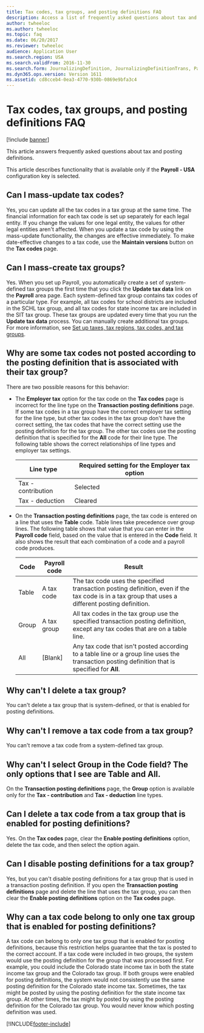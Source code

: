 ```yaml
---
title: Tax codes, tax groups, and posting definitions FAQ
description: Access a list of frequently asked questions about tax and posting definitions, including questions about mass-updating tax codes and mass-creating tax groups.
author: twheeloc
ms.author: twheeloc
ms.topic: faq
ms.date: 06/20/2017
ms.reviewer: twheeloc
audience: Application User
ms.search.region: USA
ms.search.validFrom: 2016-11-30
ms.search.form: JournalizingDefinition, JournalizingDefinitionTrans, PayrollTaxCode, PayrollTaxGroup
ms.dyn365.ops.version: Version 1611
ms.assetid: cd8cceb4-0ea3-4770-930b-0869e9bfa3c4
---
```


# Tax codes, tax groups, and posting definitions FAQ

[!include [banner](../../../../../finance/includes/banner.md)]

This article answers frequently asked questions about tax and posting definitions.

This article describes functionality that is available only if the **Payroll - USA** configuration key is selected.

## Can I mass-update tax codes?

Yes, you can update all the tax codes in a tax group at the same time. The financial information for each tax code is set up separately for each legal entity. If you change the values for one legal entity, the values for other legal entities aren't affected. When you update a tax code by using the mass-update functionality, the changes are effective immediately. To make date-effective changes to a tax code, use the **Maintain versions** button on the **Tax codes** page.

## Can I mass-create tax groups?

Yes. When you set up Payroll, you automatically create a set of system-defined tax groups the first time that you click the **Update tax data** link on the **Payroll** area page. Each system-defined tax group contains tax codes of a particular type. For example, all tax codes for school districts are included in the SCHL tax group, and all tax codes for state income tax are included in the SIT tax group. These tax groups are updated every time that you run the **Update tax data** process. You can manually create additional tax groups. For more information, see [Set up taxes, tax regions, tax codes, and tax groups](noam-usa-tax-information-tasks.md).

## Why are some tax codes not posted according to the posting definition that is associated with their tax group?

There are two possible reasons for this behavior:

- The **Employer tax** option for the tax code on the **Tax codes** page is incorrect for the line type on the **Transaction posting definitions** page. If some tax codes in a tax group have the correct employer tax setting for the line type, but other tax codes in the tax group don't have the correct setting, the tax codes that have the correct setting use the posting definition for the tax group. The other tax codes use the posting definition that is specified for the **All** code for their line type. The following table shows the correct relationships of line types and employer tax settings.

    | Line type          | Required setting for the Employer tax option |
    |--------------------|----------------------------------------------|
    | Tax - contribution | Selected                                     |
    | Tax - deduction    | Cleared                                      |

- On the **Transaction posting definitions** page, the tax code is entered on a line that uses the **Table** code. Table lines take precedence over group lines. The following table shows that value that you can enter in the **Payroll code** field, based on the value that is entered in the **Code** field. It also shows the result that each combination of a code and a payroll code produces.

    | Code  | Payroll code | Result |
    |-------|--------------|--------|
    | Table | A tax code   | The tax code uses the specified transaction posting definition, even if the tax code is in a tax group that uses a different posting definition. |
    | Group | A tax group  | All tax codes in the tax group use the specified transaction posting definition, except any tax codes that are on a table line. |
    | All   | \[Blank\]    | Any tax code that isn't posted according to a table line or a group line uses the transaction posting definition that is specified for **All**. |

## Why can't I delete a tax group?

You can't delete a tax group that is system-defined, or that is enabled for posting definitions.

## Why can't I remove a tax code from a tax group?

You can't remove a tax code from a system-defined tax group.

## Why can't I select Group in the Code field? The only options that I see are Table and All.

On the **Transaction posting definitions** page, the **Group** option is available only for the **Tax - contribution** and **Tax - deduction** line types.

## Can I delete a tax code from a tax group that is enabled for posting definitions?

Yes. On the **Tax codes** page, clear the **Enable posting definitions** option, delete the tax code, and then select the option again.

## Can I disable posting definitions for a tax group?

Yes, but you can't disable posting definitions for a tax group that is used in a transaction posting definition. If you open the **Transaction posting definitions** page and delete the line that uses the tax group, you can then clear the **Enable posting definitions** option on the **Tax codes** page.

## Why can a tax code belong to only one tax group that is enabled for posting definitions?

A tax code can belong to only one tax group that is enabled for posting definitions, because this restriction helps guarantee that the tax is posted to the correct account. If a tax code were included in two groups, the system would use the posting definition for the group that was processed first. For example, you could include the Colorado state income tax in both the state income tax group and the Colorado tax group. If both groups were enabled for posting definitions, the system would not consistently use the same posting definition for the Colorado state income tax. Sometimes, the tax might be posted by using the posting definition for the state income tax group. At other times, the tax might by posted by using the posting definition for the Colorado tax group. You would never know which posting definition was used.



[!INCLUDE[footer-include](../../../../../includes/footer-banner.md)]
